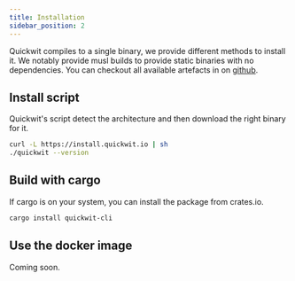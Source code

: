 ```yaml
---
title: Installation
sidebar_position: 2
---
```


Quickwit compiles to a single binary, we provide different methods to install it.
We notably provide musl builds to provide static binaries with no dependencies. 
You can checkout all available artefacts in on [github](https://github.com/quickwit-inc/quickwit/releases).



## Install script

Quickwit's script detect the architecture and then download the right binary for it.

```bash
curl -L https://install.quickwit.io | sh
./quickwit --version
```

## Build with cargo

If cargo is on your system, you can install the package from crates.io.

```bash
cargo install quickwit-cli
```

## Use the docker image

Coming soon.


